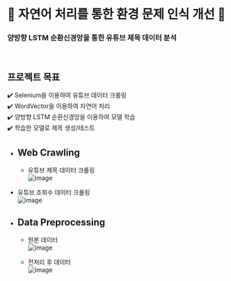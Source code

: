 # 🐳 자연어 처리를 통한 환경 문제 인식 개선 🐳
### 양방향 LSTM 순환신경망을 통한 유튜브 제목 데이터 분석


<br/>

## 프로젝트 목표
:heavy_check_mark:  Selenium을 이용하여 유튜브 데이터 크롤링  <br/>
:heavy_check_mark:  WordVector을 이용하여 자연어 처리  <br/>
:heavy_check_mark:  양방향 LSTM 순환신경망을 이용하여 모델 학습  <br/>
:heavy_check_mark:  학습한 모델로 제목 생성/테스트

* <h2>Web Crawling</h2>

  - 유튜브 제목 데이터 크롤링 <br/>
![image](https://user-images.githubusercontent.com/115959569/204072040-a642471b-d448-47e2-9aab-eaf620bdfb3c.png)<br/>


 - 유튜브 조회수 데이터 크롤링 <br/>
![image](https://user-images.githubusercontent.com/115959569/204072130-7bff18b8-ce6a-4bfe-9f0e-82f2f7d99b63.png)

* <h2>Data Preprocessing</h2>

  - 원본 데이터 <br/>
![image](https://user-images.githubusercontent.com/115959569/204072242-a6ed7f97-e332-4082-ba7e-923dec32b1d8.png)<br/>
    

  - 전처리 후 데이터 <br/>
![image](https://user-images.githubusercontent.com/115959569/204072228-8c5d73e2-7a50-4026-85de-ee6f03b6d176.png)<br/>
